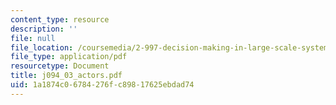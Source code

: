 ```yaml
---
content_type: resource
description: ''
file: null
file_location: /coursemedia/2-997-decision-making-in-large-scale-systems-spring-2004/1a1874c06784276fc89817625ebdad74_j094_03_actors.pdf
file_type: application/pdf
resourcetype: Document
title: j094_03_actors.pdf
uid: 1a1874c0-6784-276f-c898-17625ebdad74
---
```

